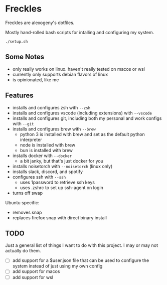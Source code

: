 # Freckles

Freckles are alexogeny's dotfiles.

Mostly hand-rolled bash scripts for intalling and configuring my system.

```shell
./setup.sh
```

## Some Notes

- only really works on linux. haven't really tested on macos or wsl
- currently only supports debian flavors of linux
- is opinionated, like me

## Features

- installs and configures zsh with `--zsh`
- installs and configures vscode (including extensions) with `--vscode`
- installs and configures git, including both my personal and work configs with `--git`
- installs and configures brew with `--brew`
  - python 3 is installed with brew and set as the default python interpreter
  - node is installed with brew
  - bun is installed with brew
- installs docker with `--docker`
  - a bit janky, but that's just docker for you
- installs noisetorch with `--noisetorch` (linux only)
- installs slack, discord, and spotify
- configures ssh with `--ssh`
  - uses 1password to retrieve ssh keys
  - uses .zshrc to set up ssh-agent on login
- turns off swap

Ubuntu specific:

- removes snap
- replaces firefox snap with direct binary install

## TODO

Just a general list of things I want to do with this project. I may or may not actually do them.

- [ ] add support for a $user.json file that can be used to configure the system instead of just using my own config
- [ ] add support for macos
- [ ] add support for wsl
